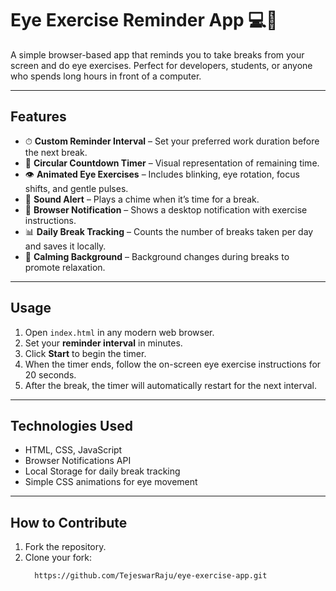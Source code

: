 # Eye Exercise Reminder App 💻👀

A simple browser-based app that reminds you to take breaks from your screen and do eye exercises. Perfect for developers, students, or anyone who spends long hours in front of a computer.  

---

## Features

- ⏱ **Custom Reminder Interval** – Set your preferred work duration before the next break.  
- 🔵 **Circular Countdown Timer** – Visual representation of remaining time.  
- 👁 **Animated Eye Exercises** – Includes blinking, eye rotation, focus shifts, and gentle pulses.  
- 🎵 **Sound Alert** – Plays a chime when it’s time for a break.  
- 📢 **Browser Notification** – Shows a desktop notification with exercise instructions.  
- 📊 **Daily Break Tracking** – Counts the number of breaks taken per day and saves it locally.  
- 🌈 **Calming Background** – Background changes during breaks to promote relaxation.  

---

## Usage

1. Open `index.html` in any modern web browser.
2. Set your **reminder interval** in minutes.
3. Click **Start** to begin the timer.
4. When the timer ends, follow the on-screen eye exercise instructions for 20 seconds.
5. After the break, the timer will automatically restart for the next interval.

---

## Technologies Used

- HTML, CSS, JavaScript  
- Browser Notifications API  
- Local Storage for daily break tracking  
- Simple CSS animations for eye movement  

---
## How to Contribute

1. Fork the repository.
2. Clone your fork:  
   ```bash
     https://github.com/TejeswarRaju/eye-exercise-app.git
